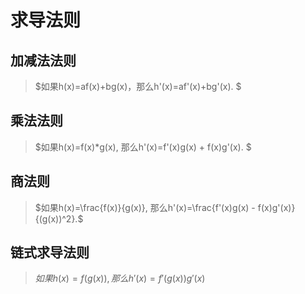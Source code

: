 # **求导法则**
## **加减法法则**
> $如果h(x)=af(x)+bg(x)，那么h'(x)=af'(x)+bg'(x). $

## **乘法法则**
> $如果h(x)=f(x)*g(x), 那么h'(x)=f'(x)g(x) + f(x)g'(x). $

## **商法则**
>$如果h(x)=\frac{f(x)}{g(x)}, 那么h'(x)=\frac{f'(x)g(x) - f(x)g'(x)}{(g(x))^2}.$

## **链式求导法则**
>$如果h(x)=f(g(x)), 那么h'(x)=f'(g(x))g'(x)$
